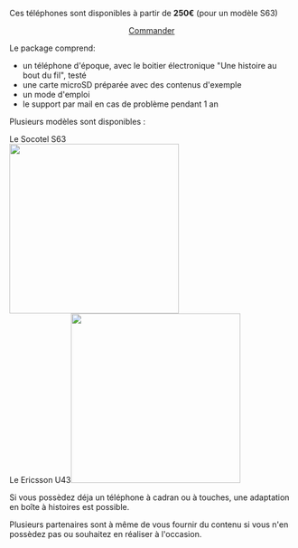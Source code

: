 Ces téléphones sont disponibles à partir de <strong>250€</strong> (pour un modèle S63)

<p align="center">
<a href="mailto:samy@rabih.fr" class="btn">Commander</a></p>

Le package comprend:
- un téléphone d'époque, avec le boitier électronique "Une histoire au bout du fil", testé
- une carte microSD préparée avec des contenus d'exemple
- un mode d'emploi
- le support par mail en cas de problème pendant 1 an

Plusieurs modèles sont disponibles :
<div id="phone_gallery">
    <div class="phone">Le Socotel S63<br />
      <img src="https://user-images.githubusercontent.com/1282106/144014466-de22c6db-30d0-470b-b444-1885433b99f5.png" width="300" />
  </div>
  <div class="phone">Le Ericsson U43<img src="https://user-images.githubusercontent.com/1282106/149672898-92151184-353d-4b62-b923-86ea2b3fc8f1.jpeg"  width="300" />
  </div>
  </div>

Si vous possèdez déja un téléphone à cadran ou à touches, une adaptation en boîte à histoires est possible.

Plusieurs partenaires sont à même de vous fournir du contenu si vous n'en possèdez pas ou souhaitez en réaliser à l'occasion.
